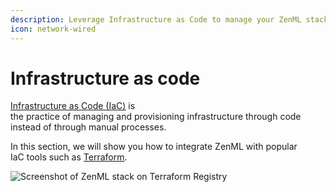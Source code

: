 ```yaml
---
description: Leverage Infrastructure as Code to manage your ZenML stacks and components.
icon: network-wired
---
```


# Infrastructure as code

[Infrastructure as Code (IaC)](https://aws.amazon.com/what-is/iac) is\
the practice of managing and provisioning infrastructure through code\
instead of through manual processes.

In this section, we will show you how to integrate ZenML with popular\
IaC tools such as [Terraform](https://www.terraform.io/).

![Screenshot of ZenML stack on Terraform Registry](../../../.gitbook/assets/terraform_providers_screenshot.png)
